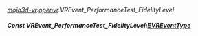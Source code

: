 _[mojo3d-vr](../../modules/mojo3d-vr/mojo3d-vr-module.md):[openvr](openvr:).VREvent\_PerformanceTest\_FidelityLevel_
##### Const VREvent\_PerformanceTest\_FidelityLevel:[EVREventType](../../modules/mojo3d-vr/openvr-evreventtype.md)
